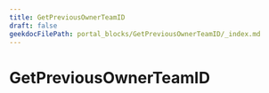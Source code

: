 ```yaml
---
title: GetPreviousOwnerTeamID
draft: false
geekdocFilePath: portal_blocks/GetPreviousOwnerTeamID/_index.md
---
```

# GetPreviousOwnerTeamID